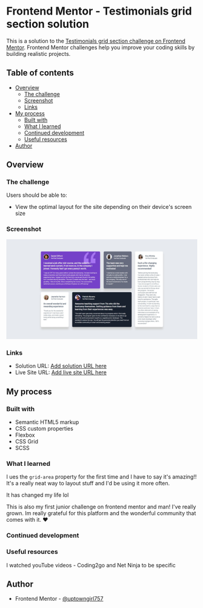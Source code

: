 # Frontend Mentor - Testimonials grid section solution

This is a solution to the [Testimonials grid section challenge on Frontend Mentor](https://www.frontendmentor.io/challenges/testimonials-grid-section-Nnw6J7Un7). Frontend Mentor challenges help you improve your coding skills by building realistic projects.

## Table of contents

- [Overview](#overview)
  - [The challenge](#the-challenge)
  - [Screenshot](#screenshot)
  - [Links](#links)
- [My process](#my-process)
  - [Built with](#built-with)
  - [What I learned](#what-i-learned)
  - [Continued development](#continued-development)
  - [Useful resources](#useful-resources)
- [Author](#author)

## Overview

### The challenge

Users should be able to:

- View the optimal layout for the site depending on their device's screen size

### Screenshot

![](./images/screenshot.jpeg)

### Links

- Solution URL: [Add solution URL here](https://your-solution-url.com)
- Live Site URL: [Add live site URL here](https://your-live-site-url.com)

## My process

### Built with

- Semantic HTML5 markup
- CSS custom properties
- Flexbox
- CSS Grid
- SCSS

### What I learned

I ues the `grid-area` property for the first time and I have to say it's amazing!! It's a really neat way to layout stuff and I'd be using it more often.

It has changed my life lol

This is also my first junior challenge on frontend mentor and man! I've really grown. Im really grateful for this platform and the wonderful community that comes with it. ❤

### Continued development

### Useful resources

I watched youTube videos - Coding2go and Net Ninja to be specific

## Author

- Frontend Mentor - [@uptowngirl757](https://www.frontendmentor.io/profile/uptowngirl757)
